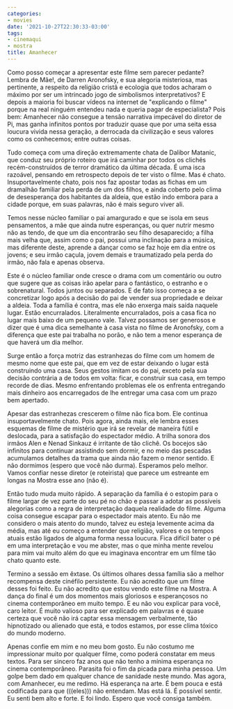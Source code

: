 ```yaml
---
categories:
- movies
date: '2021-10-27T22:30:33-03:00'
tags:
- cinemaqui
- mostra
title: Amanhecer
---
```


Como posso começar a apresentar este filme sem parecer pedante? Lembra de Mãe!, de Darren Aronofsky, e sua alegoria misteriosa, mas pertinente, a respeito da religião cristã e ecologia que todos acharam o máximo por ser um intrincado jogo de simbolismos interpretativos? E depois a maioria foi buscar vídeos na internet de "explicando o filme" porque na real ninguém entendeu nada e queria pagar de especialista? Pois bem: Amanhecer não consegue a tensão narrativa impecável do diretor de Pi, mas ganha infinitos pontos por traduzir quase que por uma seita essa loucura vivida nessa geração, a derrocada da civilização e seus valores como os conhecemos; entre outras coisas.

Tudo começa com uma direção extremamente chata de Dalibor Matanic, que conduz seu próprio roteiro que irá caminhar por todos os clichês recém-construídos de terror dramático da última década. É uma isca razoável, pensando em retrospecto depois de ter visto o filme. Mas é chato. Insuportavelmente chato, pois nos faz apostar todas as fichas em um dramalhão familiar pela perda de um dos filhos, e ainda coberto pelo clima de desesperança dos habitantes da aldeia, que estão indo embora para a cidade porque, em suas palavras, não é mais seguro viver ali.

Temos nesse núcleo familiar o pai amargurado e que se isola em seus pensamentos, a mãe que ainda nutre esperanças, ou quer nutrir mesmo não as tendo, de que um dia encontrarão seu filho desaparecido; a filha mais velha que, assim como o pai, possui uma inclinação para a música, mas diferente deste, aprende a dançar como se faz hoje em dia entre os jovens; e seu irmão caçula, jovem demais e traumatizado pela perda do irmão, não fala e apenas observa.

Este é o núcleo familiar onde cresce o drama com um comentário ou outro que sugere que as coisas irão apelar para o fantástico, o estranho e o sobrenatural. Todos juntos ou separados. E de fato isso começa a se concretizar logo após a decisão do pai de vender sua propriedade e deixar a aldeia. Toda a família é contra, mas ele não enxerga mais saída naquele lugar. Estão encurralados. Literalmente encurralados, pois a casa fica no lugar mais baixo de um pequeno vale. Talvez possamos ser generosos e dizer que é uma dica semelhante à casa vista no filme de Aronofsky, com a diferença que este pai trabalha no porão, e não tem a menor esperança de que haverá um dia melhor.

Surge então a força motriz das estranhezas do filme com um homem de mesmo nome que este pai, que em vez de estar deixando o lugar está construindo uma casa. Seus gestos imitam os do pai, exceto pela sua decisão contrária a de todos em volta: ficar, e construir sua casa, em tempo recorde de dias. Mesmo enfrentando problemas ele os enfrenta entregando mais dinheiro aos encarregados de lhe entregar uma casa com um prazo bem apertado.

Apesar das estranhezas crescerem o filme não fica bom. Ele continua insuportavelmente chato. Pois agora, ainda mais, ele lembra esses esquemas de filme de mistério que irá se revelar de maneira fútil e deslocada, para a satisfação do espectador médio. A trilha sonora dos irmãos Alen e Nenad Sinkauz é irritante de tão clichê. Os bocejos são infinitos para continuar assistindo sem dormir, e no meio das pescadas acumulamos detalhes da trama que ainda não fazem o menor sentido. E não dormimos (espero que você não durma). Esperamos pelo melhor. Vamos confiar nesse diretor (e roteirista) que parece um estreante em longas na Mostra esse ano (não é).

Então tudo muda muito rápido. A separação da família é o estopim para o filme largar de vez parte do seu pé no chão e passar a adotar as possíveis alegorias como a regra de interpretação daquela realidade do filme. Alguma coisa consegue escapar para o espectador mais atento. Eu não me considero o mais atento do mundo, talvez eu esteja levemente acima da média, mas até eu começo a entender que religião, valores e os tempos atuais estão ligados de alguma forma nessa loucura. Fica difícil bater o pé em uma interpretação e vou me abster, mas o que minha mente revelou para mim vai muito além do que eu imaginava encontrar em um filme tão chato quanto este.

Termino a sessão em êxtase. Os últimos olhares dessa família são a melhor recompensa deste cinéfilo persistente. Eu não acredito que um filme desses foi feito. Eu não acredito que estou vendo este filme na Mostra. A dança do final é um dos momentos mais gloriosos e esperançosos no cinema contemporâneo em muito tempo. E eu não vou explicar para você, caro leitor. É muito valioso para ser explicado em palavras e é quase certeza que você não irá captar essa mensagem verbalmente, tão hipnotizado ou alienado que está, e todos estamos, por esse clima tóxico do mundo moderno.

Apenas confie em mim e no meu bom gosto. Eu não costumo me impressionar muito por qualquer filme, como poderá constatar em meus textos. Para ser sincero faz anos que não tenho a mínima esperança no cinema contemporâneo. Parasita foi o fim da picada para minha pessoa. Um golpe bem dado em qualquer chance de sanidade neste mundo. Mas agora, com Amanhecer, eu me redimo. Há esperança na arte. É bem pouca e está codificada para que (((eles))) não entendam. Mas está lá. É possível sentir. Eu senti bem alto e forte. E foi lindo. Espero que você consiga também.
